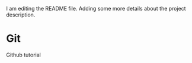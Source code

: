 I am editing the README file. Adding some more details about the project description.
# Git
Github tutorial
